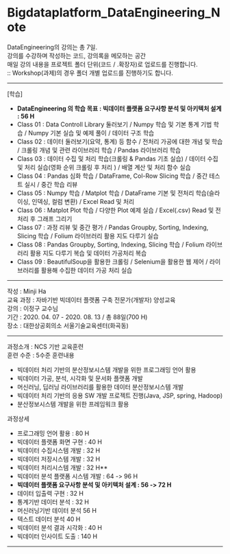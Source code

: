 # Bigdataplatform_DataEngineering_Note

DataEngineering의 강의는 총 7일.  
강의를 수강하며 작성하는 코드, 강의록을 메모하는 공간  
매일 강의 내용을 프로젝트 폴더 단위(코드 / .확장자)로 업로드를 진행합니다.  
:: Workshop(과제)의 경우 폴더 개별 업로드를 진행하기도 합니다.  

<hr>   

[학습]  
- **DataEngineering 의 학습 목표 : 빅데이터 플랫폼 요구사항 분석 및 아키텍처 설계 : 56 H** 
- Class 01 : Data Controll Library 둘러보기 / Numpy 학습 및 기본 통계 기법 학습 / Numpy 기본 실습 및 예제 풀이 / 데이터 구조 학습          
- Class 02 : 데이터 둘러보기(요약, 통계) 등 함수 / 전처리 가공에 대한 개념 및 학습 / 크롤링 개념 및 관련 라이브러리 학습 / Pandas 라이브러리 학습
- Class 03 : 데이터 수집 및 처리 학습(크롤링 & Pandas 기초 실습) / 데이터 수집 및 처리 실습(영화 순위 크롤링 후 처리 ) / 배열 계산 및 처리 함수 실습  
- Class 04 : Pandas 심화 학습 / DataFrame, Col-Row Slicing 학습 / 중간 테스트 실시 / 중간 학습 리뷰  
- Class 05 : Numpy 학습 / Matplot 학습 / DataFrame 기본 및 전처리 학습(슬라이싱, 인덱싱, 컬럼 변환) / Excel Read 및 처리   
- Class 06 : Matplot Plot 학습 / 다양한 Plot 예제 실습 / Excel(.csv) Read 및 전처리 후 그래프 그리기  
- Class 07 : 과정 리뷰 및 중간 평가 / Pandas Groupby, Sorting, Indexing, Slicing 학습 / Folium 라이브러리 활용 지도 다루기 실습  
- Class 08 : Pandas Groupby, Sorting, Indexing, Slicing 학습 / Folium 라이브러리 활용 지도 다루기 복습 및 데이터 가공처리 복습  
- Class 09 : BeautifulSoup을 활용한 크롤링 / Selenium을 활용한 웹 제어 / 라이브러리를 활용해 수집한 데이터 가공 처리 실습   
<hr>

작성 : Minji Ha   
교육 과정 : 자바기반 빅데이터 플랫폼 구축 전문가(개발자) 양성교육    
강의 : 이정구 교수님    
기간 : 2020. 04. 07 - 2020. 08. 13 / 총 88일(700 H)     
장소 : 대한상공회의소 서울기술교육센터(화곡동)    

<hr> 

과정소개 : NCS 기반 교육훈련  
훈련 수준 : 5수준 
훈련내용  
* 빅데이터 처리 기반의 분산정보시스템 개발을 위한 프로그래밍 언어 활용
* 빅데이터 가공, 분석, 시각화 및 문서화 플랫폼 개발 
* 머신러닝, 딥러닝 라이브러리를 활용한 데이터 분산정보시스템 개발    
* 빅데이터 처리 기반의 응용 SW 개발 프로젝트 진행(Java, JSP, spring, Hadoop)    
* 분산정보시스템 개발을 위한 프레임워크 활용 

과정상세 
* 프로그래밍 언어 활용 : 80 H 
* 빅데이터 플랫폼 화면 구현 : 40 H  
* 빅데이터 수집시스템 개발 : 32 H 
* 빅데이터 저장시스템 개발 : 32 H   
* 빅데이터 처리시스템 개발 : 32 H** 
* 빅데이터 분석 플랫폼 시스템 개발 : 64 -> 96 H 
* **빅데이터 플랫폼 요구사항 분석 및 아키텍처 설계 : 56 -> 72 H**
* 데이터 입출력 구현 : 32 H 
* 통계기반 데이터 분석 : 32 H 
* 머신러닝기반 데이터 분석 56 H
* 텍스트 데이터 분석 40 H
* 빅데이터 분석 결과 시각화 : 40 H 
* 빅데이터 인사이트 도출 : 140 H 
  

<hr>

